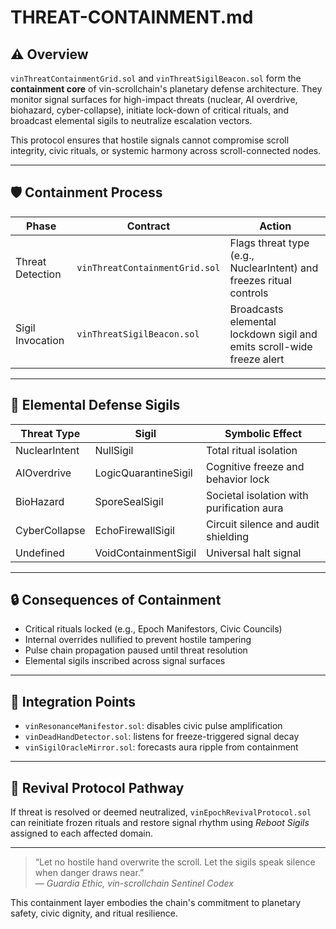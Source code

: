 # THREAT-CONTAINMENT.md

## ⚠️ Overview

`vinThreatContainmentGrid.sol` and `vinThreatSigilBeacon.sol` form the **containment core** of vin-scrollchain's planetary defense architecture. They monitor signal surfaces for high-impact threats (nuclear, AI overdrive, biohazard, cyber-collapse), initiate lock-down of critical rituals, and broadcast elemental sigils to neutralize escalation vectors.

This protocol ensures that hostile signals cannot compromise scroll integrity, civic rituals, or systemic harmony across scroll-connected nodes.

---

## 🛡️ Containment Process

| Phase | Contract | Action |
|-------|----------|--------|
| Threat Detection | `vinThreatContainmentGrid.sol` | Flags threat type (e.g., NuclearIntent) and freezes ritual controls |
| Sigil Invocation | `vinThreatSigilBeacon.sol` | Broadcasts elemental lockdown sigil and emits scroll-wide freeze alert |

---

## 🧬 Elemental Defense Sigils

| Threat Type | Sigil | Symbolic Effect |
|-------------|-------|------------------|
| NuclearIntent | NullSigil | Total ritual isolation |
| AIOverdrive | LogicQuarantineSigil | Cognitive freeze and behavior lock |
| BioHazard | SporeSealSigil | Societal isolation with purification aura |
| CyberCollapse | EchoFirewallSigil | Circuit silence and audit shielding |
| Undefined | VoidContainmentSigil | Universal halt signal |

---

## 🔒 Consequences of Containment

- Critical rituals locked (e.g., Epoch Manifestors, Civic Councils)
- Internal overrides nullified to prevent hostile tampering
- Pulse chain propagation paused until threat resolution
- Elemental sigils inscribed across signal surfaces

---

## 📡 Integration Points

- `vinResonanceManifestor.sol`: disables civic pulse amplification  
- `vinDeadHandDetector.sol`: listens for freeze-triggered signal decay  
- `vinSigilOracleMirror.sol`: forecasts aura ripple from containment

---

## 🧭 Revival Protocol Pathway

If threat is resolved or deemed neutralized, `vinEpochRevivalProtocol.sol` can reinitiate frozen rituals and restore signal rhythm using *Reboot Sigils* assigned to each affected domain.

---

> “Let no hostile hand overwrite the scroll. Let the sigils speak silence when danger draws near.”  
> — *Guardia Ethic, vin-scrollchain Sentinel Codex*

This containment layer embodies the chain's commitment to planetary safety, civic dignity, and ritual resilience.
